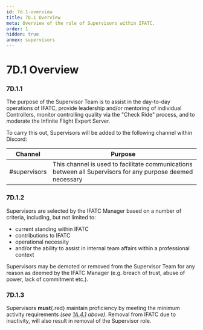 ```yaml
---
id: 7d.1-overview
title: 7D.1 Overview
meta: Overview of the role of Supervisors within IFATC.
order: 1
hidden: true
annex: supervisors
---
```


# 7D.1 Overview



### 7D.1.1

The purpose of the Supervisor Team is to assist in the day-to-day operations of IFATC, provide leadership and/or mentoring of individual Controllers, monitor controlling quality via the "Check Ride" process, and to moderate the Infinite Flight Expert Server.



To carry this out, Supervisors will be added to the following channel within Discord:

| Channel      | Purpose                                                      |
| ------------ | ------------------------------------------------------------ |
| #supervisors | This channel is used to facilitate communications between all Supervisors for any purpose deemed necessary |



### 7D.1.2

Supervisors are selected by the IFATC Manager based on a number of criteria, including, but not limited to:



- current standing within IFATC
- contributions to IFATC
- operational necessity
- and/or the ability to assist in internal team affairs within a professional context



Supervisors may be demoted or removed from the Supervisor Team for any reason as deemed by the IFATC Manager (e.g. breach of trust, abuse of power, lack of commitment etc.).



### 7D.1.3

Supervisors **must**{.red} maintain proficiency by meeting the minimum activity requirements *(see [1A.4.1](/guide/atc-manual/1a.-administration/1a.4-activity-requirements#1a.4.1) above)*. Removal from IFATC due to inactivity, will also result in removal of the Supervisor role.